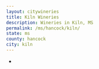```yaml
---
layout: citywineries
title: Kiln Wineries
description: Wineries in Kiln, MS
permalink: /ms/hancock/kiln/
state: ms
county: hancock
city: kiln
---
```

-
